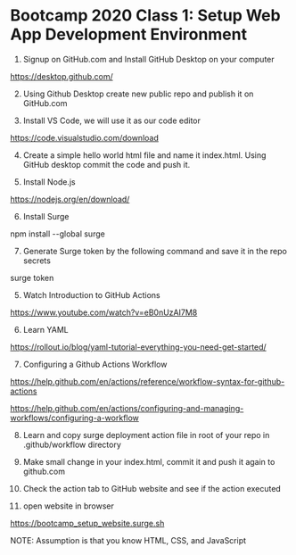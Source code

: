 # Bootcamp 2020 Class 1: Setup Web App Development Environment


1. Signup on GitHub.com and Install GitHub Desktop on your computer

https://desktop.github.com/

2. Using Github Desktop create new public repo and publish it on GitHub.com

3. Install VS Code, we will use it as our code editor

https://code.visualstudio.com/download

4. Create a simple hello world html file and name it index.html. Using GitHub desktop commit the code and push it.

5. Install Node.js

https://nodejs.org/en/download/

6. Install Surge 

npm install --global surge

7. Generate Surge token by the following command and save it in the repo secrets

surge token

5. Watch Introduction to GitHub Actions

https://www.youtube.com/watch?v=eB0nUzAI7M8

6. Learn YAML

https://rollout.io/blog/yaml-tutorial-everything-you-need-get-started/

7. Configuring a Github Actions Workflow

https://help.github.com/en/actions/reference/workflow-syntax-for-github-actions

https://help.github.com/en/actions/configuring-and-managing-workflows/configuring-a-workflow

8. Learn and copy surge deployment action file in root of your repo in .github/workflow directory

9. Make small change in your index.html, commit it and push it again to github.com

10. Check the action tab to GitHub website and see if the action executed

11. open website in browser

https://bootcamp_setup_website.surge.sh



NOTE: 
Assumption is that you know HTML, CSS, and JavaScript
